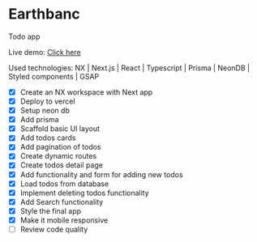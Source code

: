 # Earthbanc

Todo app

Live demo: [Click here](https://earthbanc-hw-todo-app.vercel.app)

Used technologies: NX | Next.js | React | Typescript | Prisma | NeonDB | Styled components | GSAP

- [x] Create an NX workspace with Next app
- [x] Deploy to vercel
- [x] Setup neon db
- [x] Add prisma
- [x] Scaffold basic UI layout
- [x] Add todos cards
- [x] Add pagination of todos
- [x] Create dynamic routes
- [x] Create todos detail page
- [x] Add functionality and form for adding new todos
- [x] Load todos from database
- [x] Implement deleting todos functionality
- [x] Add Search functionality
- [x] Style the final app
- [x] Make it mobile responsive
- [ ] Review code quality
